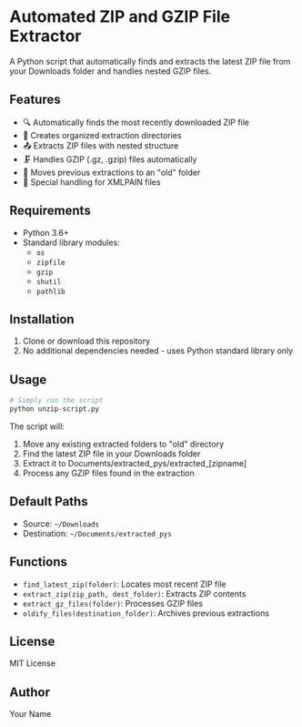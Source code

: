 # Automated ZIP and GZIP File Extractor

A Python script that automatically finds and extracts the latest ZIP file from your Downloads folder and handles nested GZIP files.

## Features

- 🔍 Automatically finds the most recently downloaded ZIP file
- 📂 Creates organized extraction directories
- 📤 Extracts ZIP files with nested structure
- 🗜️ Handles GZIP (.gz, .gzip) files automatically
- 🔄 Moves previous extractions to an "old" folder
- 🎯 Special handling for XMLPAIN files

## Requirements

- Python 3.6+
- Standard library modules:
  - `os`
  - `zipfile`
  - `gzip`
  - `shutil`
  - `pathlib`

## Installation

1. Clone or download this repository
2. No additional dependencies needed - uses Python standard library only

## Usage

```python
# Simply run the script
python unzip-script.py
```

The script will:
1. Move any existing extracted folders to "old" directory
2. Find the latest ZIP file in your Downloads folder
3. Extract it to Documents/extracted_pys/extracted_[zipname]
4. Process any GZIP files found in the extraction

## Default Paths

- Source: `~/Downloads`
- Destination: `~/Documents/extracted_pys`

## Functions

- `find_latest_zip(folder)`: Locates most recent ZIP file
- `extract_zip(zip_path, dest_folder)`: Extracts ZIP contents
- `extract_gz_files(folder)`: Processes GZIP files
- `oldify_files(destination_folder)`: Archives previous extractions

## License

MIT License

## Author

Your Name